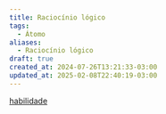 ```yaml
---
title: Raciocínio lógico
tags:
  - Átomo
aliases:
  - Raciocínio lógico
draft: true
created_at: 2024-07-26T13:21:33-03:00
updated_at: 2025-02-08T22:40:19-03:00
---
```


[habilidade](content/atomos/2024/07/26/Habilidade.md)
